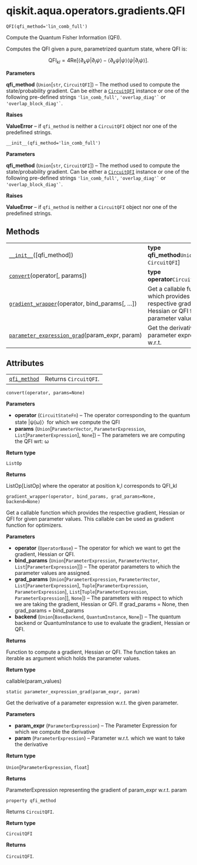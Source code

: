 <span id="qiskit-aqua-operators-gradients-qfi" />

# qiskit.aqua.operators.gradients.QFI

<span id="undefined" />

`QFI(qfi_method='lin_comb_full')`

Compute the Quantum Fisher Information (QFI).

Computes the QFI given a pure, parametrized quantum state, where QFI is:

$$
\mathrm{QFI}_{kl}= 4 \mathrm{Re}[\langle \partial_k \psi | \partial_l \psi \rangle
    − \langle\partial_k \psi | \psi \rangle \langle\psi | \partial_l \psi \rangle].
$$

**Parameters**

**qfi\_method** (`Union`\[`str`, `CircuitQFI`]) – The method used to compute the state/probability gradient. Can be either a [`CircuitQFI`](qiskit.aqua.operators.gradients.CircuitQFI#qiskit.aqua.operators.gradients.CircuitQFI "qiskit.aqua.operators.gradients.CircuitQFI") instance or one of the following pre-defined strings `'lin_comb_full'`, `` 'overlap_diag'` `` or `` 'overlap_block_diag'` ``.

**Raises**

**ValueError** – if `qfi_method` is neither a `CircuitQFI` object nor one of the predefined strings.

<span id="undefined" />

`__init__(qfi_method='lin_comb_full')`

**Parameters**

**qfi\_method** (`Union`\[`str`, `CircuitQFI`]) – The method used to compute the state/probability gradient. Can be either a [`CircuitQFI`](qiskit.aqua.operators.gradients.CircuitQFI#qiskit.aqua.operators.gradients.CircuitQFI "qiskit.aqua.operators.gradients.CircuitQFI") instance or one of the following pre-defined strings `'lin_comb_full'`, `` 'overlap_diag'` `` or `` 'overlap_block_diag'` ``.

**Raises**

**ValueError** – if `qfi_method` is neither a `CircuitQFI` object nor one of the predefined strings.

## Methods

|                                                                                                                                                                                   |                                                                                                            |
| --------------------------------------------------------------------------------------------------------------------------------------------------------------------------------- | ---------------------------------------------------------------------------------------------------------- |
| [`__init__`](#qiskit.aqua.operators.gradients.QFI.__init__ "qiskit.aqua.operators.gradients.QFI.__init__")(\[qfi\_method])                                                        | **type qfi\_method**`Union`\[`str`, `CircuitQFI`]                                                          |
| [`convert`](#qiskit.aqua.operators.gradients.QFI.convert "qiskit.aqua.operators.gradients.QFI.convert")(operator\[, params])                                                      | **type operator**`CircuitStateFn`                                                                          |
| [`gradient_wrapper`](#qiskit.aqua.operators.gradients.QFI.gradient_wrapper "qiskit.aqua.operators.gradients.QFI.gradient_wrapper")(operator, bind\_params\[, …])                  | Get a callable function which provides the respective gradient, Hessian or QFI for given parameter values. |
| [`parameter_expression_grad`](#qiskit.aqua.operators.gradients.QFI.parameter_expression_grad "qiskit.aqua.operators.gradients.QFI.parameter_expression_grad")(param\_expr, param) | Get the derivative of a parameter expression w\.r.t.                                                       |

## Attributes

|                                                                                                                  |                       |
| ---------------------------------------------------------------------------------------------------------------- | --------------------- |
| [`qfi_method`](#qiskit.aqua.operators.gradients.QFI.qfi_method "qiskit.aqua.operators.gradients.QFI.qfi_method") | Returns `CircuitQFI`. |

<span id="undefined" />

`convert(operator, params=None)`

**Parameters**

*   **operator** (`CircuitStateFn`) – The operator corresponding to the quantum state |ψ(ω)〉for which we compute the QFI
*   **params** (`Union`\[`ParameterVector`, `ParameterExpression`, `List`\[`ParameterExpression`], `None`]) – The parameters we are computing the QFI wrt: ω

**Return type**

`ListOp`

**Returns**

ListOp\[ListOp] where the operator at position k,l corresponds to QFI\_kl

<span id="undefined" />

`gradient_wrapper(operator, bind_params, grad_params=None, backend=None)`

Get a callable function which provides the respective gradient, Hessian or QFI for given parameter values. This callable can be used as gradient function for optimizers.

**Parameters**

*   **operator** (`OperatorBase`) – The operator for which we want to get the gradient, Hessian or QFI.
*   **bind\_params** (`Union`\[`ParameterExpression`, `ParameterVector`, `List`\[`ParameterExpression`]]) – The operator parameters to which the parameter values are assigned.
*   **grad\_params** (`Union`\[`ParameterExpression`, `ParameterVector`, `List`\[`ParameterExpression`], `Tuple`\[`ParameterExpression`, `ParameterExpression`], `List`\[`Tuple`\[`ParameterExpression`, `ParameterExpression`]], `None`]) – The parameters with respect to which we are taking the gradient, Hessian or QFI. If grad\_params = None, then grad\_params = bind\_params
*   **backend** (`Union`\[`BaseBackend`, `QuantumInstance`, `None`]) – The quantum backend or QuantumInstance to use to evaluate the gradient, Hessian or QFI.

**Returns**

Function to compute a gradient, Hessian or QFI. The function takes an iterable as argument which holds the parameter values.

**Return type**

callable(param\_values)

<span id="undefined" />

`static parameter_expression_grad(param_expr, param)`

Get the derivative of a parameter expression w\.r.t. the given parameter.

**Parameters**

*   **param\_expr** (`ParameterExpression`) – The Parameter Expression for which we compute the derivative
*   **param** (`ParameterExpression`) – Parameter w\.r.t. which we want to take the derivative

**Return type**

`Union`\[`ParameterExpression`, `float`]

**Returns**

ParameterExpression representing the gradient of param\_expr w\.r.t. param

<span id="undefined" />

`property qfi_method`

Returns `CircuitQFI`.

**Return type**

`CircuitQFI`

**Returns**

`CircuitQFI`.
